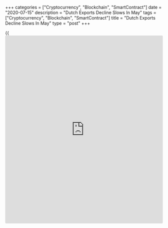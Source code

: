 +++
categories = ["Cryptocurrency", "Blockchain", "SmartContract"]
date = "2020-07-15"
description = "Dutch Exports Decline Slows In May"
tags = ["Cryptocurrency", "Blockchain", "SmartContract"]
title = "Dutch Exports Decline Slows In May"
type = "post"
+++

{{<iframe id="large-banner" src="https://www.bounty.group/#slide=15.0" width="100%" height="600" scrolling="no" style="border: 0px solid rgb(216, 221, 230); border-radius: 3px;">}}

Dutch exports and imports continued to fall in May as demand remains
impacted due to the [coronavirus][1] pandemic, figures from the
statistical office CBS showed on Wednesday.

Merchandise exports fell 11.8 percent year-on-year in May, following a
13.8 percent decrease in April. Exports declined for the third
consecutive month.

In May, exports of transport and petroleum products decreased and
manufactured exports were greater than that of re-exports, the agency
said.

Imports decreased 7.6 percent annually in May, following a 9.0 percent
fall in the prior month. Imports fell for a fifth month in a row.

In May, imports of transport equipment, machinery and clothing decreased
from last year.

Conditions for exports in July are less favorable than in May, the CBS
said, mainly because the shrinkage of German industrial production was
greater.

Further, both Dutch and European industrial entrepreneurs assessed their
foreign order position more negatively. Meanwhile, the confidence of
German and European entrepreneurs was less negative.

For comments and feedback [contact](https://www.playgroundfx.com/contact/): editorial@rtt[news](https://www.letsplayfx.com/blog/forex-news-website/).com

[Economic News][2]

 **What parts of the world are seeing the best (and worst) economic
performances lately? Click[here][3] to check out our [Econ Scorecard][3]
and find out! See up-to-the-moment [ranking](https://www.playgroundfx.com/blog/crypto-exchange-ranking/)s for the best and worst
performers in [GDP][4], [unemployment rate][5], [inflation][6] and much
more.**

   1. www.rtt[news](https://www.letsplayfx.com/blog/forex-news-website/).com/list/coronavirus.aspx
   2. www.rtt[news](https://www.letsplayfx.com/blog/forex-news-website/).com/Content/EconomicNews.aspx
   3. www.rtt[news](https://www.letsplayfx.com/blog/forex-news-website/).com/economic-scorecard/world-rank/retail-sales/highest-performance.aspx
   4. www.rtt[news](https://www.letsplayfx.com/blog/forex-news-website/).com/economic-scorecard/world-rank/GDP/highest-performance.aspx
   5. www.rtt[news](https://www.letsplayfx.com/blog/forex-news-website/).com/economic-scorecard/world-rank/unemployment-rate/lowest-performance.aspx
   6. www.rtt[news](https://www.letsplayfx.com/blog/forex-news-website/).com/economic-scorecard/world-rank/CPI/highest-performance.aspx